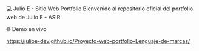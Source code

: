 💻 Julio E - Sitio Web Portfolio
Bienvenido al repositorio oficial del portfolio web de Julio E - ASIR

🌐 Demo en vivo

https://julioe-dev.github.io/Proyecto-web-portfolio-Lenguaje-de-marcas/
